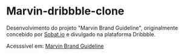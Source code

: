 # Marvin-dribbble-clone

Desenvolvimento do projeto "Marvin Brand Guideline", originalmente concebido por [Sobat.io](https://dribbble.com/sobatstudio) e divulgado na plataforma Dribbble.

Acesssível em: [Marvin Brand Guideline](https://dribbble.com/shots/15544682-Marvin-Brand-Guideline)